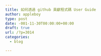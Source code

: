 ```yaml
---
title: 如何透過 github 貢獻程式碼 User Guide
author: appleboy
type: post
date: -001-11-30T00:00:00+00:00
draft: true
url: /?p=3014
categories:
  - blog

---
```

